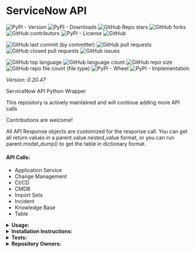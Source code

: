# ServiceNow API

![PyPI - Version](https://img.shields.io/pypi/v/servicenow-api)
![PyPI - Downloads](https://img.shields.io/pypi/dd/servicenow-api)
![GitHub Repo stars](https://img.shields.io/github/stars/Knuckles-Team/servicenow-api)
![GitHub forks](https://img.shields.io/github/forks/Knuckles-Team/servicenow-api)
![GitHub contributors](https://img.shields.io/github/contributors/Knuckles-Team/servicenow-api)
![PyPI - License](https://img.shields.io/pypi/l/servicenow-api)
![GitHub](https://img.shields.io/github/license/Knuckles-Team/servicenow-api)

![GitHub last commit (by committer)](https://img.shields.io/github/last-commit/Knuckles-Team/servicenow-api)
![GitHub pull requests](https://img.shields.io/github/issues-pr/Knuckles-Team/servicenow-api)
![GitHub closed pull requests](https://img.shields.io/github/issues-pr-closed/Knuckles-Team/servicenow-api)
![GitHub issues](https://img.shields.io/github/issues/Knuckles-Team/servicenow-api)

![GitHub top language](https://img.shields.io/github/languages/top/Knuckles-Team/servicenow-api)
![GitHub language count](https://img.shields.io/github/languages/count/Knuckles-Team/servicenow-api)
![GitHub repo size](https://img.shields.io/github/repo-size/Knuckles-Team/servicenow-api)
![GitHub repo file count (file type)](https://img.shields.io/github/directory-file-count/Knuckles-Team/servicenow-api)
![PyPI - Wheel](https://img.shields.io/pypi/wheel/servicenow-api)
![PyPI - Implementation](https://img.shields.io/pypi/implementation/servicenow-api)

*Version: 0.20.47*

ServiceNow API Python Wrapper

This repository is actively maintained and will continue adding more API calls

Contributions are welcome!

All API Response objects are customized for the response call.
You can get all return values in a parent.value.nested_value format,
or you can run parent.model_dump() to get the table in dictionary format.

#### API Calls:
- Application Service
- Change Management
- CI/CD
- CMDB
- Import Sets
- Incident
- Knowledge Base
- Table

<details>
  <summary><b>Usage:</b></summary>

OAuth Authentication

```python
#!/usr/bin/python
# coding: utf-8
import servicenow_api

username = "<SERVICENOW USERNAME>"
password = "<SERVICENOW PASSWORD>"
client_id = "<SERVICENOW CLIENT_ID>"
client_secret = "<SERVICENOW_CLIENT_SECRET>"
servicenow_url = "<SERVICENOW_URL>"

client = servicenow_api.Api(url=servicenow_url,
                            username=username,
                            password=password,
                            client_id=client_id,
                            client_secret=client_secret)

table = client.get_table(table="<TABLE NAME>")
print(f"Table: {table.model_dump()}")
```


Basic Authentication

```python
#!/usr/bin/python
# coding: utf-8
import servicenow_api

username = "<SERVICENOW USERNAME>"
password = "<SERVICENOW PASSWORD>"
servicenow_url = "<SERVICENOW_URL>"

client = servicenow_api.Api(url=servicenow_url,
                            username=username,
                            password=password)

table = client.get_table(table="<TABLE NAME>")
print(f"Table: {table.model_dump()}")
```

Proxy and SSL Verify

```python
#!/usr/bin/python
# coding: utf-8
import servicenow_api

username = "<SERVICENOW USERNAME>"
password = "<SERVICENOW PASSWORD>"
servicenow_url = "<SERVICENOW_URL>"

proxy = "https://proxy.net"

client = servicenow_api.Api(url=servicenow_url,
                            username=username,
                            password=password,
                            proxy=proxy,
                            verify=False)

table = client.get_table(table="<TABLE NAME>")
print(f"Table: {table.model_dump()}")
```

</details>

<details>
  <summary><b>Installation Instructions:</b></summary>

Install Python Package

```bash
python -m pip install servicenow-api
```

</details>

<details>
  <summary><b>Tests:</b></summary>

```bash
python ./test/test_servicenow_models.py
```
</details>

<details>
  <summary><b>Repository Owners:</b></summary>


<img width="100%" height="180em" src="https://github-readme-stats.vercel.app/api?username=Knucklessg1&show_icons=true&hide_border=true&&count_private=true&include_all_commits=true" />

![GitHub followers](https://img.shields.io/github/followers/Knucklessg1)
![GitHub User's stars](https://img.shields.io/github/stars/Knucklessg1)
</details>
